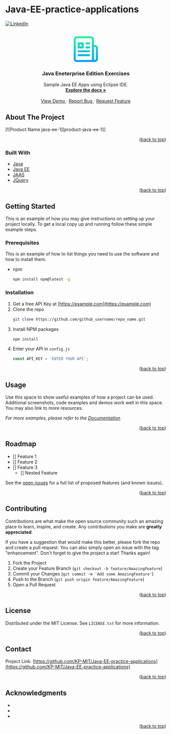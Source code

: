 # Java-EE-practice-applications

<div id="top"></div>

[![LinkedIn][linkedin-shield]][linkedin-url]



<!-- PROJECT LOGO -->
<br />
<div align="center">
  <a href="https://github.com/KP-MIT/Java-EE-practice-applications">
    <img src="images/logo.png" alt="Logo" width="80" height="80">
  </a>

<h3 align="center"> Java Eneterprise Edition Exercises </h3>

  <p align="center">
    Sample Java EE Apps using Eclipse IDE.
    <br />
    <a href="https://github.com/KP-MIT/Java-EE-practice-applications"><strong> Explore the docs »</strong></a>
    <br />
    <br />
    <a href="https://github.com/KP-MIT/Java-EE-practice-applications"> View Demo </a>
    ·
    <a href="https://github.com/KP-MIT/Java-EE-practice-applications"> Report Bug </a>
    ·
    <a href="https://github.com/KP-MIT/Java-EE-practice-applications"> Request Feature </a>
  </p>
</div>

<!-- ABOUT THE PROJECT -->
## About The Project

[![Product Name java-ee-1][product-java-ee-1]]

<p align="right">(<a href="#top">back to top</a>)</p>



### Built With

* [Java](https://vuejs.org/)
* [Java EE](https://vuejs.org/)
* [JAAS](https://getbootstrap.com)
* [JQuery](https://jquery.com)

<p align="right">(<a href="#top">back to top</a>)</p>



<!-- GETTING STARTED -->
## Getting Started

This is an example of how you may give instructions on setting up your project locally.
To get a local copy up and running follow these simple example steps.

### Prerequisites

This is an example of how to list things you need to use the software and how to install them.
* npm
  ```sh
  npm install npm@latest -g
  ```

### Installation

1. Get a free API Key at [https://example.com](https://example.com)
2. Clone the repo
   ```sh
   git clone https://github.com/github_username/repo_name.git
   ```
3. Install NPM packages
   ```sh
   npm install
   ```
4. Enter your API in `config.js`
   ```js
   const API_KEY = 'ENTER YOUR API';
   ```

<p align="right">(<a href="#top">back to top</a>)</p>



<!-- USAGE EXAMPLES -->
## Usage

Use this space to show useful examples of how a project can be used. Additional screenshots, code examples and demos work well in this space. You may also link to more resources.

_For more examples, please refer to the [Documentation](https://example.com)_

<p align="right">(<a href="#top">back to top</a>)</p>



<!-- ROADMAP -->
## Roadmap

- [] Feature 1
- [] Feature 2
- [] Feature 3
    - [] Nested Feature

See the [open issues](https://github.com/KP-MIT/Java-EE-practice-applications) for a full list of proposed features (and known issues).

<p align="right">(<a href="#top">back to top</a>)</p>



<!-- CONTRIBUTING -->
## Contributing

Contributions are what make the open source community such an amazing place to learn, inspire, and create. Any contributions you make are **greatly appreciated**.

If you have a suggestion that would make this better, please fork the repo and create a pull request. You can also simply open an issue with the tag "enhancement".
Don't forget to give the project a star! Thanks again!

1. Fork the Project
2. Create your Feature Branch (`git checkout -b feature/AmazingFeature`)
3. Commit your Changes (`git commit -m 'Add some AmazingFeature'`)
4. Push to the Branch (`git push origin feature/AmazingFeature`)
5. Open a Pull Request

<p align="right">(<a href="#top">back to top</a>)</p>



<!-- LICENSE -->
## License

Distributed under the MIT License. See `LICENSE.txt` for more information.

<p align="right">(<a href="#top">back to top</a>)</p>



<!-- CONTACT -->
## Contact

Project Link: [https://github.com/KP-MIT/Java-EE-practice-applications](https://github.com/KP-MIT/Java-EE-practice-applications)

<p align="right">(<a href="#top">back to top</a>)</p>



<!-- ACKNOWLEDGMENTS -->
## Acknowledgments

* []()
* []()
* []()

<p align="right">(<a href="#top">back to top</a>)</p>



<!-- MARKDOWN LINKS & IMAGES -->
<!-- https://www.markdownguide.org/basic-syntax/#reference-style-links -->
[linkedin-shield]: https://img.shields.io/badge/-LinkedIn-black.svg?style=for-the-badge&logo=linkedin&colorB=555
[linkedin-url]: https://linkedin.com/in/developer-kartik-pathak/
[product-screenshot]: images/screenshot.png
